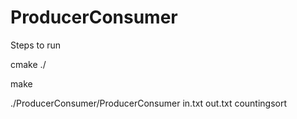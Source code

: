 # ProducerConsumer

Steps to run

cmake ./

make

./ProducerConsumer/ProducerConsumer in.txt out.txt countingsort
